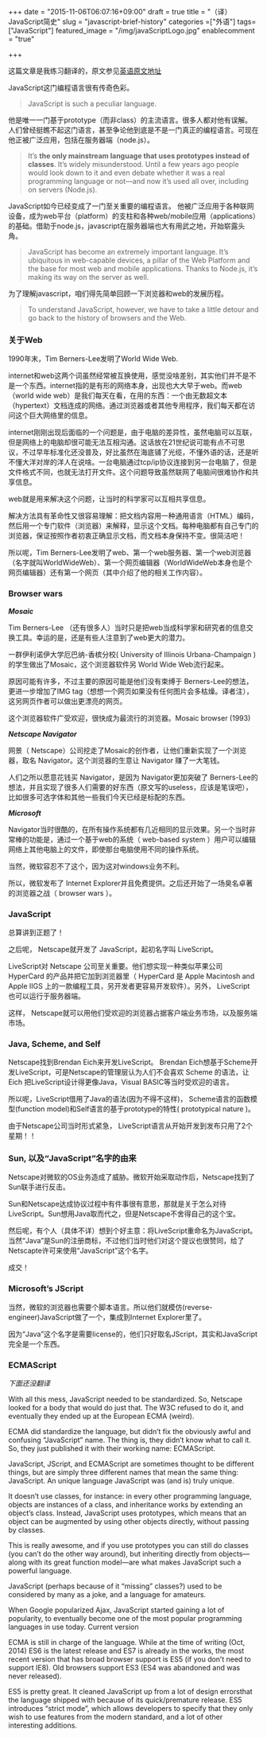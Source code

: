 +++
date = "2015-11-06T06:07:16+09:00"
draft = true
title = "（译）JavaScript简史"
slug = "javascript-brief-history"
categories =["外语"]
tags=["JavaScript"]
featured_image = "/img/javaScriptLogo.jpg"
enablecomment = "true"


+++

这篇文章是我练习翻译的，原文参见[英语原文地址](http://foorious.com/articles/brief-history-of-javascript/)

JavaScript这门编程语言很有传奇色彩。

>JavaScript is such a peculiar language.
<!--more-->

他是唯一一门基于prototype（而非class）的主流语言。很多人都对他有误解。人们曾经挺瞧不起这门语言，甚至争论他到底是不是一门真正的编程语言。可现在他正被广泛应用，包括在服务器端（node.js）。

>It’s **the only mainstream language that uses prototypes instead of classes**. It’s widely misunderstood.
Until a few years ago people would look down to it and even debate whether it was a real programming language or not—and now it’s used all over, including on servers (Node.js).

JavaScript如今已经变成了一门至关重要的编程语言。
他被广泛应用于各种联网设备，成为web平台（platform）的支柱和各种web/mobile应用（applications）的基础。借助于node.js，javascript在服务器端也大有用武之地，开始崭露头角。

>JavaScript has become an extremely important language. It’s ubiquitous in web-capable devices, a pillar of the Web Platform and the base for most web and mobile applications. Thanks to Node.js, it’s making its way on the server as well.

为了理解javascript，咱们得先简单回顾一下浏览器和web的发展历程。

>To understand JavaScript, however, we have to take a little detour and go back to the history of browsers and the Web.

### 关于Web

1990年末，Tim Berners-Lee发明了World Wide Web.

internet和web这两个词虽然经常被互换使用，感觉没啥差别，其实他们并不是不是一个东西。internet指的是有形的网络本身，出现也大大早于web。而web（world wide web）是我们每天在看，在用的东西：一个由无数超文本（hypertext）文档连成的网络。通过浏览器或者其他专用程序，我们每天都在访问这个巨大网络里的信息。

internet刚刚出现后面临的一个问题是，由于电脑的差异性，虽然电脑可以互联，但是网络上的电脑却很可能无法互相沟通。这话放在21世纪说可能有点不可思议，不过早年标准化还没普及，好比虽然在海底铺了光缆，不懂外语的话，还是听不懂大洋对岸的洋人在说啥。一台电脑通过tcp/ip协议连接到另一台电脑了，但是文件格式不同，也就无法打开文件。这个问题导致虽然联网了电脑间很难协作和共享信息。

web就是用来解决这个问题，让当时的科学家可以互相共享信息。

解决方法具有革命性又很容易理解：把文档内容用一种通用语言（HTML）编码，然后用一个专门软件（浏览器）来解释，显示这个文档。每种电脑都有自己专门的浏览器，保证按照作者初衷正确显示文档，而文档本身保持不变。很简洁吧！

所以呢，Tim Berners-Lee发明了web、第一个web服务器、第一个web浏览器（名字就叫WorldWideWeb）、第一个网页编辑器（WorldWideWeb本身也是个网页编辑器）还有第一个网页（其中介绍了他的相关工作内容）。

### Browser wars
___Mosaic___

Tim Berners-Lee （还有很多人）当时只是把web当成科学家和研究者的信息交换工具。幸运的是，还是有些人注意到了web更大的潜力。

一群伊利诺伊大学厄巴纳-香槟分校( University of Illinois Urbana-Champaign )的学生做出了Mosaic，这个浏览器软件另 World Wide Web流行起来。

原因可能有许多，不过主要的原因可能是他们没有束缚于 Berners-Lee的想法，更进一步增加了IMG tag（想想一个网页如果没有任何图片会多枯燥。译者注），这另网页作者可以做出更漂亮的网页。

这个浏览器软件广受欢迎，很快成为最流行的浏览器。Mosaic browser (1993)

___Netscape Navigator___

网景（ Netscape）公司挖走了Mosaic的创作者，让他们重新实现了一个浏览器，取名 Navigator。这个浏览器的生意让 Navigator 赚了一大笔钱。

人们之所以愿意花钱买 Navigator，是因为 Navigator更加突破了 Berners-Lee的想法，并且实现了很多人们需要的好东西（原文写的useless，应该是笔误吧），比如很多可选字体和其他一些我们今天已经是标配的东西。

___Microsoft___

Navigator当时很酷的，在所有操作系统都有几近相同的显示效果。另一个当时非常棒的功能是，通过一个基于web的系统（ web-based system ）用户可以编辑网络上其他电脑上的文件，即使那台电脑使用不同的操作系统。

当然，微软容忍不了这个，因为这对windows业务不利。

所以，微软发布了 Internet Explorer并且免费提供。之后还开始了一场臭名卓著的浏览器之战（ browser wars ）。

### JavaScript

总算讲到正题了！

之后呢， Netscape就开发了 JavaScript，起初名字叫 LiveScript。

LiveScript对 Netscape 公司至关重要。他们想实现一种类似苹果公司 HyperCard 的产品并把它加到浏览器里（ HyperCard 是 Apple Macintosh and Apple IIGS 上的一款编程工具，另开发者更容易开发软件）。另外， LiveScript 也可以运行于服务器端。

这样， Netscape就可以用他们受欢迎的浏览器占据客户端业务市场，以及服务端市场。

### Java, Scheme, and Self

Netscape找到Brendan Eich来开发LiveScript。 Brendan Eich想基于Scheme开发LiveScript，可是Netscape的管理层认为人们不会喜欢 Scheme 的语法，让 Eich 把LiveScript设计得更像Java，Visual BASIC等当时受欢迎的语言。

所以呢，LiveScript借用了Java的语法(因为不得不这样)， Scheme语言的函数模型(function model)和Self语言的基于prototype的特性( prototypical nature )。

由于Netscape公司当时形式紧急， LiveScript语言从开始开发到发布只用了2个星期！！

### Sun, 以及“JavaScript”名字的由来

Netscape对微软的OS业务造成了威胁。微软开始采取动作后，Netscape找到了Sun联手进行反击。

Sun和Netscape达成协议过程中有件事很有意思，那就是关于怎么对待LiveScript。Sun想用Java取而代之，但是Netscape不舍得自己的这个宝。

然后呢，有个人（具体不详）想到个好主意：将LiveScript重命名为JavaScript。当然“Java”是Sun的注册商标，不过他们当时他们对这个提议也很赞同，给了Netscapte许可来使用“JavaScript”这个名字。

成交！

### Microsoft’s JScript

当然，微软的浏览器也需要个脚本语言。所以他们就模仿(reverse-engineer)JavaScript做了一个，集成到Internet  Explorer里了。

因为“Java”这个名字是需要license的，他们只好取名JScript，其实和JavaScript完全是一个东西。

### ECMAScript

*下面还没翻译*

With all this mess, JavaScript needed to be standardized. So, Netscape looked for a body that would do just that. The W3C refused to do it, and eventually they ended up at the European ECMA (weird).

ECMA did standardize the language, but didn’t fix the obviously awful and confusing “JavaScript” name. The thing is, they didn’t know what to call it. So, they just published it with their working name: ECMAScript.

JavaScript, JScript, and ECMAScript are sometimes thought to be different things, but are simply three different names that mean the same thing: JavaScript.
An unique language
JavaScript was (and is) truly unique.

It doesn’t use classes, for instance: in every other programming language, objects are instances of a class, and inheritance works by extending an object’s class. Instead, JavaScript uses prototypes, which means that an object can be augmented by using other objects directly, without passing by classes.

This is really awesome, and if you use prototypes you can still do classes (you can’t do the other way around), but inheriting directly from objects—along with its great function model—are what makes JavaScript such a powerful language.

JavaScript (perhaps because of it “missing” classes?) used to be considered by many as a joke, and a language for amateurs.

When Google popularized Ajax, JavaScript started gaining a lot of popularity, to eventually become one of the most popular programming languages in use today.
Current version

ECMA is still in charge of the language. While at the time of writing (Oct, 2014) ES6 is the latest release and ES7 is already in the works, the most recent version that has broad browser support is ES5 (if you don’t need to support IE8). Old browsers support ES3 (ES4 was abandoned and was never released).

ES5 is pretty great. It cleaned JavaScript up from a lot of design errorsthat the language  shipped with because of its quick/premature release. ES5 introduces “strict mode”, which allows developers to specify that they only wish to use features from the modern standard, and a lot of other interesting additions.